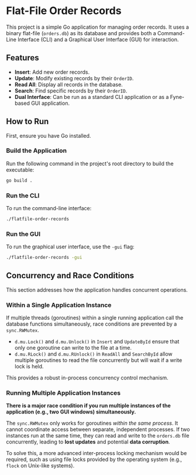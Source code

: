 # Flat-File Order Records

This project is a simple Go application for managing order records. It uses a binary flat-file (`orders.db`) as its database and provides both a Command-Line Interface (CLI) and a Graphical User Interface (GUI) for interaction.

## Features

*   **Insert**: Add new order records.
*   **Update**: Modify existing records by their `OrderID`.
*   **Read All**: Display all records in the database.
*   **Search**: Find specific records by their `OrderID`.
*   **Dual Interface**: Can be run as a standard CLI application or as a Fyne-based GUI application.

## How to Run

First, ensure you have Go installed.

### Build the Application

Run the following command in the project's root directory to build the executable:

```bash
go build .
```

### Run the CLI

To run the command-line interface:

```bash
./flatfile-order-records
```

### Run the GUI

To run the graphical user interface, use the `-gui` flag:

```bash
./flatfile-order-records -gui
```

## Concurrency and Race Conditions

This section addresses how the application handles concurrent operations.

### Within a Single Application Instance

If multiple threads (goroutines) within a single running application call the database functions simultaneously, race conditions are prevented by a `sync.RWMutex`.

*   `d.mu.Lock()` and `d.mu.Unlock()` in `Insert` and `UpdateById` ensure that only one goroutine can write to the file at a time.
*   `d.mu.RLock()` and `d.mu.RUnlock()` in `ReadAll` and `SearchById` allow multiple goroutines to read the file concurrently but will wait if a write lock is held.

This provides a robust in-process concurrency control mechanism.

### Running Multiple Application Instances

**There is a major race condition if you run multiple instances of the application (e.g., two GUI windows) simultaneously.**

The `sync.RWMutex` only works for goroutines *within the same process*. It cannot coordinate access between separate, independent processes. If two instances run at the same time, they can read and write to the `orders.db` file concurrently, leading to **lost updates** and potential **data corruption**.

To solve this, a more advanced inter-process locking mechanism would be required, such as using file locks provided by the operating system (e.g., `flock` on Unix-like systems).